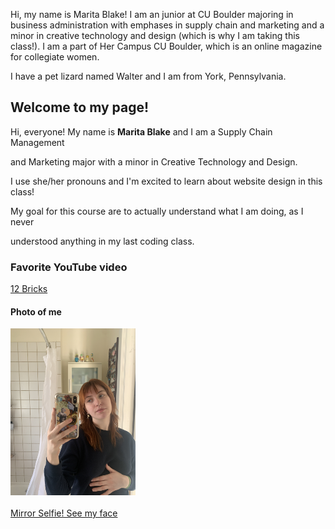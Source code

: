
Hi, my name is Marita Blake! I am an junior at CU Boulder majoring in business
administration with emphases in supply chain and marketing and a minor in
creative technology and design (which is why I am taking this class!). I am a
part of Her Campus CU Boulder, which is an online magazine for collegiate women.

I have a pet lizard named Walter and I am from York, Pennsylvania.

<html>
    <head></head>
    <body>
        <h2>Welcome to my page!</h2>
        <p>Hi, everyone! My name is <strong>Marita Blake</strong> and I am a Supply Chain Management</p>
        <p>and Marketing major with a minor in Creative Technology and Design. </p>
        <p>I use she/her pronouns and I'm excited to learn about website design in this class!</p>
        <p>My goal for this course are to actually understand what I am doing, as I never </p>
        <p>understood anything in my last coding class. </p>
        <p> </p>
        <h3>Favorite YouTube video</h3>
        <a href="https://www.youtube.com/watch?v=EUdbH83N4Kw">12 Bricks</a>
        <p> </p>
        <h4>Photo of me </h4>
        <!-- <img src="img/mirrorselfie.JPG"> -->
        <a href="img/mirrorselfie.JPG">
          <img src="img/mirrorselfie.JPG" alt="image" width="200">
          <br>
          <br>
          Mirror Selfie! See my face
        </a>
    </body>
</html>
